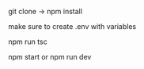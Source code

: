 git clone -> npm install 


make sure to create .env with variables 

npm run tsc

npm start or npm run dev